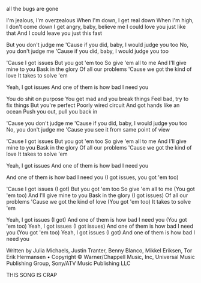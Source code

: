
all the bugs are gone


I'm jealous, I'm overzealous
When I'm down, I get real down
When I'm high, I don't come down
I get angry, baby, believe me
I could love you just like that
And I could leave you just this fast

But you don't judge me
'Cause if you did, baby, I would judge you too
No, you don't judge me
'Cause if you did, baby, I would judge you too

'Cause I got issues
But you got 'em too
So give 'em all to me
And I'll give mine to you
Bask in the glory
Of all our problems
'Cause we got the kind of love
It takes to solve 'em

Yeah, I got issues
And one of them is how bad I need you

You do shit on purpose
You get mad and you break things
Feel bad, try to fix things
But you're perfect
Poorly wired circuit
And got hands like an ocean
Push you out, pull you back in

'Cause you don't judge me
'Cause if you did, baby, I would judge you too
No, you don't judge me
'Cause you see it from same point of view

'Cause I got issues
But you got 'em too
So give 'em all to me
And I'll give mine to you
Bask in the glory
Of all our problems
'Cause we got the kind of love
It takes to solve 'em

Yeah, I got issues
And one of them is how bad I need you

And one of them is how bad I need you
(I got issues, you got 'em too)

'Cause I got issues
(I got)
But you got 'em too
So give 'em all to me
(You got 'em too)
And I'll give mine to you
Bask in the glory
(I got issues)
Of all our problems
'Cause we got the kind of love
(You got 'em too)
It takes to solve 'em

Yeah, I got issues (I got)
And one of them is how bad I need you (You got 'em too)
Yeah, I got issues (I got issues)
And one of them is how bad I need you (You got 'em too)
Yeah, I got issues (I got)
And one of them is how bad I need you

Written by Julia Michaels, Justin Tranter, Benny Blanco, Mikkel Eriksen, Tor Erik Hermansen • Copyright © Warner/Chappell Music, Inc, Universal Music Publishing Group, Sony/ATV Music Publishing LLC




THIS SONG IS CRAP


